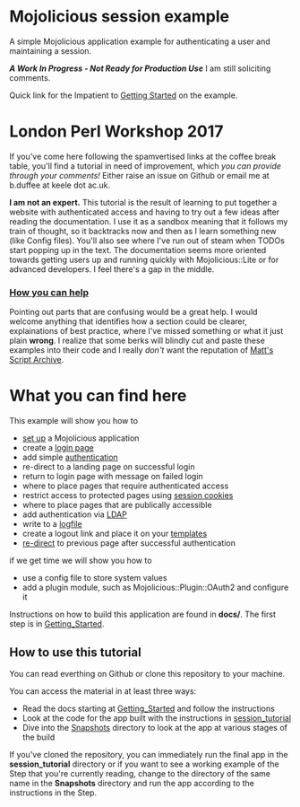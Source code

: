 # Mojolicious session example
A simple Mojolicious application example for authenticating a user and maintaining a session.

_**A Work In Progress - Not Ready for Production Use**_  I am still soliciting comments.

Quick link for the Impatient to [Getting Started](docs/Getting_Started.md) on the example.

# London Perl Workshop 2017
If you've come here following the spamvertised links at the coffee break table,
you'll find a tutorial in need of improvement, which _you can provide through your comments!_
Either raise an issue on Github or email me at b.duffee at keele dot ac.uk.

**I am not an expert.**
This tutorial is the result of learning to put together a website with authenticated access
and having to try out a few ideas after reading the documentation.
I use it as a sandbox meaning that it follows my train of thought, 
so it backtracks now and then as I learn something new (like Config files).
You'll also see where I've run out of steam when TODOs start popping up in the text.
The documentation seems more oriented towards getting users up and running quickly 
with Mojolicious::Lite or for advanced developers.  I feel there's a gap in the middle.

### [How you can help](CONTRIBUTING.md)

Pointing out parts that are confusing would be a great help.
I would welcome anything that identifies how a section could be clearer,
explainations of best practice, where I've missed something or what it just plain **wrong**.
I realize that some berks will blindly cut and paste these examples into their code 
and I really _don't_ want the reputation of 
[Matt's Script Archive](https://en.wikipedia.org/wiki/Matt%27s_Script_Archive). 

# What you can find here

This example will show you how to 
* [set up](docs/Getting_Started.md) a Mojolicious application
* create a [login page](docs/Login.md)
* add simple [authentication](docs/Authenticate.md)
* re-direct to a landing page on successful login
* return to login page with message on failed login
* where to place pages that require authenticated access
* restrict access to protected pages using [session cookies](docs/Sessions.md)
* where to place pages that are publically accessible
* add authentication via [LDAP](docs/LDAP.md)
* write to a [logfile](docs/Logging.md)
* create a logout link and place it on your [templates](docs/Templates.md)
* [re-direct](docs/Redirect.md) to previous page after successful authentication

if we get time we will show you how to
* use a config file to store system values
* add a plugin module, such as Mojolicious::Plugin::OAuth2 and configure it

Instructions on how to build this application are found in **docs/**.
The first step is in [Getting_Started](docs/Getting_Started.md).

## How to use this tutorial

You can read everthing on Github or clone this repository to your machine.

You can access the material in at least three ways:
* Read the docs starting at [Getting_Started](docs/Getting_Started.md) and follow the instructions
* Look at the code for the app built with the instructions in [session_tutorial](session_tutorial)
* Dive into the [Snapshots](Snapshots) directory to look at the app at various stages of the build

If you've cloned the repository, you can immediately run the final app in the **session_tutorial**
directory or if you want to see a working example of the Step that you're currently reading, change to the 
directory of the same name in the **Snapshots** directory and run the app according to the instructions
in the Step.
